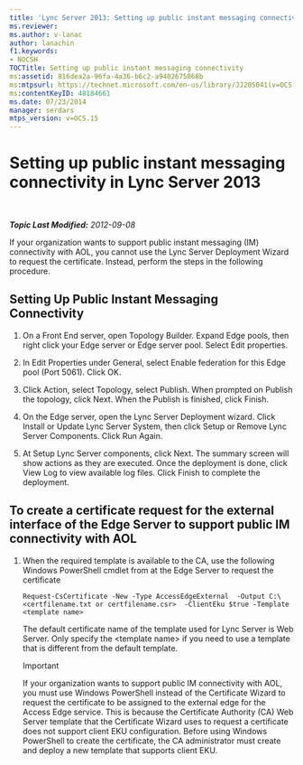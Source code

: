 ```yaml
---
title: 'Lync Server 2013: Setting up public instant messaging connectivity'
ms.reviewer: 
ms.author: v-lanac
author: lanachin
f1.keywords:
- NOCSH
TOCTitle: Setting up public instant messaging connectivity
ms:assetid: 816dea2a-96fa-4a36-b6c2-a9402675868b
ms:mtpsurl: https://technet.microsoft.com/en-us/library/JJ205041(v=OCS.15)
ms:contentKeyID: 48184661
ms.date: 07/23/2014
manager: serdars
mtps_version: v=OCS.15
---
```


<div data-xmlns="http://www.w3.org/1999/xhtml">

<div class="topic" data-xmlns="http://www.w3.org/1999/xhtml" data-msxsl="urn:schemas-microsoft-com:xslt" data-cs="https://msdn.microsoft.com/">

<div data-asp="https://msdn2.microsoft.com/asp">

# Setting up public instant messaging connectivity in Lync Server 2013

</div>

<div id="mainSection">

<div id="mainBody">

<span> </span>

_**Topic Last Modified:** 2012-09-08_

If your organization wants to support public instant messaging (IM) connectivity with AOL, you cannot use the Lync Server Deployment Wizard to request the certificate. Instead, perform the steps in the following procedure.

<div>

## Setting Up Public Instant Messaging Connectivity

1.  On a Front End server, open Topology Builder. Expand Edge pools, then right click your Edge server or Edge server pool. Select Edit properties.

2.  In Edit Properties under General, select Enable federation for this Edge pool (Port 5061). Click OK.

3.  Click Action, select Topology, select Publish. When prompted on Publish the topology, click Next. When the Publish is finished, click Finish.

4.  On the Edge server, open the Lync Server Deployment wizard. Click Install or Update Lync Server System, then click Setup or Remove Lync Server Components. Click Run Again.

5.  At Setup Lync Server components, click Next. The summary screen will show actions as they are executed. Once the deployment is done, click View Log to view available log files. Click Finish to complete the deployment.

</div>

<div>

## To create a certificate request for the external interface of the Edge Server to support public IM connectivity with AOL

1.  When the required template is available to the CA, use the following Windows PowerShell cmdlet from at the Edge Server to request the certificate
    
        Request-CsCertificate -New -Type AccessEdgeExternal  -Output C:\ <certfilename.txt or certfilename.csr>  -ClientEku $true -Template <template name>
    
    The default certificate name of the template used for Lync Server is Web Server. Only specify the \<template name\> if you need to use a template that is different from the default template.
    
    <div>
    

    > [!IMPORTANT]  
    > If your organization wants to support public IM connectivity with AOL, you must use Windows PowerShell instead of the Certificate Wizard to request the certificate to be assigned to the external edge for the Access Edge service. This is because the Certificate Authority (CA) Web Server template that the Certificate Wizard uses to request a certificate does not support client EKU configuration. Before using Windows PowerShell to create the certificate, the CA administrator must create and deploy a new template that supports client EKU.

    
    </div>

</div>

</div>

<span> </span>

</div>

</div>

</div>


